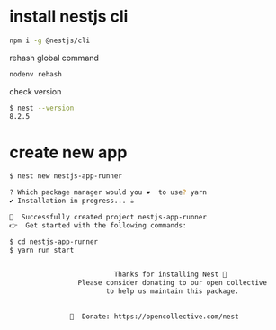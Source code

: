 # install nestjs cli

```bash
npm i -g @nestjs/cli
```

rehash global command

```bash
nodenv rehash
```

check version

```bash
$ nest --version
8.2.5
```

# create new app

```bash
$ nest new nestjs-app-runner

? Which package manager would you ❤️  to use? yarn
✔ Installation in progress... ☕

🚀  Successfully created project nestjs-app-runner
👉  Get started with the following commands:

$ cd nestjs-app-runner
$ yarn run start

                                         
                          Thanks for installing Nest 🙏
                 Please consider donating to our open collective
                        to help us maintain this package.
                                         
                                         
               🍷  Donate: https://opencollective.com/nest
```

